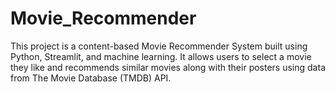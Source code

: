 # Movie_Recommender
This project is a content-based Movie Recommender System built using Python, Streamlit, and machine learning. It allows users to select a movie they like and recommends similar movies along with their posters using data from The Movie Database (TMDB) API.
